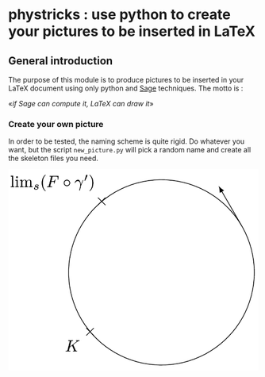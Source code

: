 # phystricks : use python to create your pictures to be inserted in LaTeX

## General introduction

The purpose of this module is to produce pictures to be inserted in your LaTeX document using only python and [Sage](http://sagemath.org) techniques. The motto is :

«*if Sage can compute it, LaTeX can draw it*» 



### Create your own picture

In order to be tested, the naming scheme is quite rigid. Do whatever you want, but the script `new_picture.py` will pick a random name and create all the skeleton files you need.

![Alt text](pictures/example1.png)
